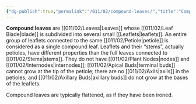 ```yaml
---
{"dg-publish":true,"permalink":"/011/02/compound-leaves/","title":"Compound Leaves","tags":["BIOL412"],"noteIcon":"1","created":"2024-10-19T20:27:19.034-07:00","updated":"2024-09-26T15:17:00.997-07:00"}
---
```


**Compound leaves** are [[011/02/Leaves\|Leaves]] whose [[011/02/Leaf Blade\|blade]] is subdivided into several small [[Leaflets\|leaflets]]. An entire group of leaflets connected to the same [[011/02/Petiole\|petiole]] is considered as a single compound leaf. Leaflets and their “stems”, actually petioles, have different properties than the full leaves connected to [[011/02/Stems\|stems]]. They do not have [[011/02/Plant Nodes\|nodes]] and [[011/02/Internodes\|internodes]]; [[011/02/Apical Buds\|terminal buds]] cannot grow at the tip of the petiole; there are no [[011/02/Axils\|axils]] in the petioles; and [[011/02/Axillary Buds\|axillary buds]] do not grow at the bases of the leaflets.

Compound leaves are typically flattened, as if they have been ironed.